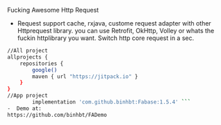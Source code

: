 Fucking Awesome Http Request
- Request support cache, rxjava, custome request adapter with other Httprequest library. you can use Retrofit, OkHttp, Volley or whats the fuckin httplibrary you want. Switch http core request in a sec.
```sh
//All project
allprojects {
    repositories {
        google()
        maven { url "https://jitpack.io" }
    }
}
//App project
        implementation 'com.github.binhbt:Fabase:1.5.4' ```
-  Demo at:
https://github.com/binhbt/FADemo
